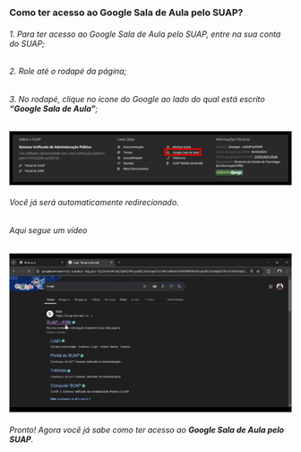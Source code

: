 ### Como ter acesso ao Google Sala de Aula pelo SUAP?
###### 1. Para ter acesso ao Google Sala de Aula pelo SUAP, entre na sua conta do SUAP;
###### 2. Role até o rodapé da página;
###### 3. No rodapé, clique no ícone do Google ao lado do qual está escrito **“Google Sala de Aula”**;

![Imagem 1](<gsa1.png>)

###### Você já será automaticamente redirecionado.

###### Aqui segue um vídeo
![Aqui segue um gif](<gsa.gif>)

###### Pronto! Agora você já sabe como ter acesso ao **Google Sala de Aula pelo SUAP**.
